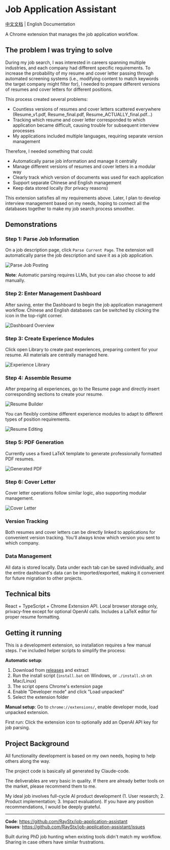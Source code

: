 # Job Application Assistant

[中文文档](./README_CN.md) | English Documentation

A Chrome extension that manages the job application workflow.

## The problem I was trying to solve

During my job search, I was interested in careers spanning multiple industries, and each company had different specific requirements. To increase the probability of my resume and cover letter passing through automated screening systems (i.e., modifying content to match keywords the target company might filter for), I needed to prepare different versions of resumes and cover letters for different positions.

This process created several problems:
- Countless versions of resumes and cover letters scattered everywhere (Resume_v1.pdf, Resume_final.pdf, Resume_ACTUALLY_final.pdf...)
- Tracking which resume and cover letter corresponded to which application became difficult, causing trouble for subsequent interview processes
- My applications included multiple languages, requiring separate version management

Therefore, I needed something that could:
- Automatically parse job information and manage it centrally
- Manage different versions of resumes and cover letters in a modular way
- Clearly track which version of documents was used for each application
- Support separate Chinese and English management
- Keep data stored locally (for privacy reasons)

This extension satisfies all my requirements above. Later, I plan to develop interview management based on my needs, hoping to connect all the databases together to make my job search process smoother.

## Demonstrations

### Step 1: Parse Job Information
On a job description page, click `Parse Current Page`. The extension will automatically parse the job description and save it as a job application.

![Parse Job Posting](./docs/images/p1-parse-job.png)

**Note**: Automatic parsing requires LLMs, but you can also choose to add manually.

### Step 2: Enter Management Dashboard
After saving, enter the Dashboard to begin the job application management workflow. Chinese and English databases can be switched by clicking the icon in the top-right corner.

![Dashboard Overview](./docs/images/p3-dashboard.png)

### Step 3: Create Experience Modules
Click open Library to create past experiences, preparing content for your resume. All materials are centrally managed here.

![Experience Library](./docs/images/p4-library.png)

### Step 4: Assemble Resume
After preparing all experiences, go to the Resume page and directly insert corresponding sections to create your resume.

![Resume Builder](./docs/images/p5-resume-builder.png)

You can flexibly combine different experience modules to adapt to different types of position requirements.

![Resume Editing](./docs/images/p6-resume-edit.png)

### Step 5: PDF Generation
Currently uses a fixed LaTeX template to generate professionally formatted PDF resumes.

![Generated PDF](./docs/images/p7-pdf-output.png)

### Step 6: Cover Letter
Cover letter operations follow similar logic, also supporting modular management.

![Cover Letter](./docs/images/p8-cover-letter.png)

### Version Tracking
Both resumes and cover letters can be directly linked to applications for convenient version tracking. You'll always know which version you sent to which company.

### Data Management
All data is stored locally. Data under each tab can be saved individually, and the entire dashboard's data can be imported/exported, making it convenient for future migration to other projects.

## Technical bits

React + TypeScript + Chrome Extension API. Local browser storage only, privacy-free except for optional OpenAI calls. Includes a LaTeX editor for proper resume formatting.

## Getting it running

This is a development extension, so installation requires a few manual steps. I've included helper scripts to simplify the process:

**Automatic setup**:
1. Download from [releases](https://github.com/RayStx/job-application-assistant/releases) and extract
2. Run the install script (`install.bat` on Windows, or `./install.sh` on Mac/Linux)
3. The script opens Chrome's extension page
4. Enable "Developer mode" and click "Load unpacked"
5. Select the extension folder

**Manual setup**: Go to `chrome://extensions/`, enable developer mode, load unpacked extension.

First run: Click the extension icon to optionally add an OpenAI API key for job parsing.

## Project Background

All functionality development is based on my own needs, hoping to help others along the way.

The project code is basically all generated by Claude-code.

The deliverables are very basic in quality. If there are already better tools on the market, please recommend them to me.

My ideal job involves full-cycle AI product development (1. User research; 2. Product implementation; 3. Impact evaluation). If you have any position recommendations, I would be deeply grateful.

---

**Code**: https://github.com/RayStx/job-application-assistant  
**Issues**: https://github.com/RayStx/job-application-assistant/issues

Built during PhD job hunting when existing tools didn't match my workflow. Sharing in case others have similar frustrations.